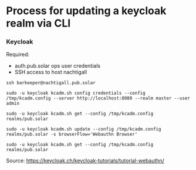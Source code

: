 # Process for updating a keycloak realm via CLI

### Keycloak
Required:
- auth.pub.solar ops user credentials
- SSH access to host nachtigall
```
ssh barkeeper@nachtigall.pub.solar

sudo -u keycloak kcadm.sh config credentials --config /tmp/kcadm.config --server http://localhost:8080 --realm master --user admin

sudo -u keycloak kcadm.sh get --config /tmp/kcadm.config realms/pub.solar

sudo -u keycloak kcadm.sh update --config /tmp/kcadm.config realms/pub.solar -s browserFlow='Webauthn Browser'

sudo -u keycloak kcadm.sh get --config /tmp/kcadm.config realms/pub.solar
```

Source: https://keycloak.ch/keycloak-tutorials/tutorial-webauthn/
